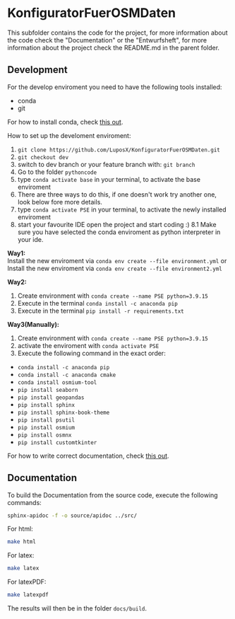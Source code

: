 # KonfiguratorFuerOSMDaten

This subfolder contains the code for the project, for more information about the
code check the "Documentation" or the "Entwurfsheft", for more information about
the project check the README.md in the parent folder.


## Development

For the develop enviroment you need to have the following tools installed:
- conda
- git  

For how to install conda, check [this out](https://docs.conda.io/projects/conda/en/latest/user-guide/install/index.html).

How to set up the develoment enviroment:
1. `git clone https://github.com/LuposX/KonfiguratorFuerOSMDaten.git`
2. `git checkout dev`
3. switch to dev branch or your feature branch with: `git branch`
4. Go to the folder `pythoncode`
5. type `conda activate base` in your terminal, to activate the base enviroment
6. There are three ways to do this, if one doesn't work try another one, look below fore more details.
7. type `conda activate PSE` in your terminal, to activate the newly installed enviroment
8. start your favourite IDE open the project and start coding :)
8.1 Make sure you have selected the conda enviroment as python interpreter in your ide.

**Way1:**  
Install the new enviroment via `conda env create --file environment.yml`
or  
Install the new enviroment via `conda env create --file environment2.yml`  


**Way2:**  
1. Create environment with `conda create --name PSE python=3.9.15`  
2. Execute in the terminal `conda install -c anaconda pip`  
3. Execute in the terminal `pip install -r requirements.txt`


**Way3(Manually):**  
1. Create environment with `conda create --name PSE python=3.9.15`  
2. activate the enviroment with `conda activate PSE`  
2. Execute the following command in the exact order:  
- `conda install -c anaconda pip`  
- `conda install -c anaconda cmake`  
- `conda install osmium-tool`  
- `pip install seaborn`  
- `pip install geopandas`  
- `pip install sphinx`  
- `pip install sphinx-book-theme `  
- `pip install psutil`  
- `pip install osmium`  
- `pip install osmnx`  
- `pip install customtkinter`  


For how to write correct documentation, check [this out](https://sphinxcontrib-napoleon.readthedocs.io/en/latest/example_google.html).

## Documentation

To build the Documentation from the source code, execute the following commands:
```sh
sphinx-apidoc -f -o source/apidoc ../src/
```
For html:
```sh
make html
```
For latex:
```sh
make latex
```
For latexPDF:
```sh
make latexpdf
```

The results will then be in the folder `docs/build`.
